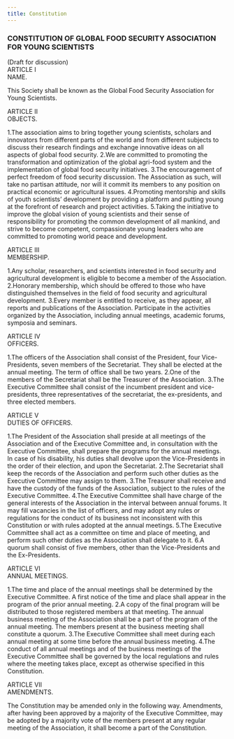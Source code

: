 ```yaml
---
title: Constitution
---
```


 <h3 class="mdh-post_flex_center_center">
   CONSTITUTION OF GLOBAL FOOD SECURITY ASSOCIATION FOR YOUNG SCIENTISTS
 </h3>
 <div class="mdh-post_flex_center_center">
     (Draft for discussion)
 </div>
 <div class="mdh-post_flex_center_center mdh-post_mt16 mdh-post_bold">
     ARTICLE Ⅰ
 </div>
 <div class="mdh-post_flex_center_center mdh-post_bold">
     NAME.
 </div>

This Society shall be known as the Global Food Security Association for Young Scientists.

 <div class="mdh-post_flex_center_center mdh-post_mt16 mdh-post_bold">
     ARTICLE Ⅱ
 </div>
 <div class="mdh-post_flex_center_center mdh-post_bold">
     OBJECTS.
 </div>

1.The association aims to bring together young scientists, scholars and innovators from different parts of the world and from different subjects to discuss their research findings and exchange innovative ideas on all aspects of global food security.
2.We are committed to promoting the transformation and optimization of the global agri-food system and the implementation of global food security initiatives.
3.The encouragement of perfect freedom of food security discussion. The Association as such, will take no partisan attitude, nor will it commit its members to any position on practical economic or agricultural issues.
4.Promoting mentorship and skills of youth scientists’ development by providing a platform and putting young at the forefront of research and project activities.
5.Taking the initiative to improve the global vision of young scientists and their sense of responsibility for promoting the common development of all mankind, and strive to become competent, compassionate young leaders who are committed to promoting world peace and development.

 <div class="mdh-post_flex_center_center mdh-post_mt16 mdh-post_bold">
     ARTICLE Ⅲ
 </div>
 <div class="mdh-post_flex_center_center mdh-post_bold">
     MEMBERSHIP.
 </div>

1.Any scholar, researchers, and scientists interested in food security and agricultural development is eligible to become a member of the Association.
2.Honorary membership, which should be offered to those who have distinguished themselves in the field of food security and agricultural development.
3.Every member is entitled to receive, as they appear, all reports and publications of the Association. Participate in the activities organized by the Association, including annual meetings, academic forums, symposia and seminars.

 <div class="mdh-post_flex_center_center mdh-post_mt16 mdh-post_bold">
     ARTICLE Ⅳ
 </div>
 <div class="mdh-post_flex_center_center mdh-post_bold">
     OFFICERS.
 </div>

1.The officers of the Association shall consist of the President, four Vice-Presidents, seven members of the Secretariat. They shall be elected at the annual meeting. The term of office shall be two years.
2.One of the members of the Secretariat shall be the Treasurer of the Association.
3.The Executive Committee shall consist of the incumbent president and vice-presidents, three representatives of the secretariat, the ex-presidents, and three elected members.

 <div class="mdh-post_flex_center_center mdh-post_mt16 mdh-post_bold">
     ARTICLE Ⅴ
 </div>
 <div class="mdh-post_flex_center_center mdh-post_bold">
     DUTIES OF OFFICERS.
 </div>

1.The President of the Association shall preside at all meetings of the Association and of the Executive Committee and, in consultation with the Executive Committee, shall prepare the programs for the annual meetings. In case of his disability, his duties shall devolve upon the Vice-Presidents in the order of their election, and upon the Secretariat.
2.The Secretariat shall keep the records of the Association and perform such other duties as the Executive Committee may assign to them.
3.The Treasurer shall receive and have the custody of the funds of the Association, subject to the rules of the Executive Committee.
4.The Executive Committee shall have charge of the general interests of the Association in the interval between annual forums. It may fill vacancies in the list of officers, and may adopt any rules or regulations for the conduct of its business not inconsistent with this Constitution or with rules adopted at the annual meetings.
5.The Executive Committee shall act as a committee on time and place of meeting, and perform such other duties as the Association shall delegate to it.
6.A quorum shall consist of five members, other than the Vice-Presidents and the Ex-Presidents.

 <div class="mdh-post_flex_center_center mdh-post_mt16 mdh-post_bold">
     ARTICLE Ⅵ
 </div>
 <div class="mdh-post_flex_center_center mdh-post_bold">
     ANNUAL MEETINGS.
 </div>

1.The time and place of the annual meetings shall be determined by the Executive Committee. A first notice of the time and place shall appear in the program of the prior annual meeting.
2.A copy of the final program will be distributed to those registered members at that meeting. The annual business meeting of the Association shall be a part of the program of the annual meeting. The members present at the business meeting shall constitute a quorum.
3.The Executive Committee shall meet during each annual meeting at some time before the annual business meeting.
4.The conduct of all annual meetings and of the business meetings of the Executive Committee shall be governed by the local regulations and rules where the meeting takes place, except as otherwise specified in this Constitution.

 <div class="mdh-post_flex_center_center mdh-post_mt16 mdh-post_bold">
     ARTICLE Ⅶ
 </div>
 <div class="mdh-post_flex_center_center mdh-post_bold">
     AMENDMENTS.
 </div>

The Constitution may be amended only in the following way. Amendments, after having been approved by a majority of the Executive Committee, may be adopted by a majority vote of the members present at any regular meeting of the Association, it shall become a part of the Constitution.

